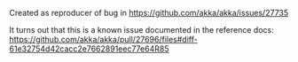 Created as reproducer of bug in https://github.com/akka/akka/issues/27735

It turns out that this is a known issue documented in the reference docs: https://github.com/akka/akka/pull/27696/files#diff-61e32754d42cacc2e7662891eec77e64R85
